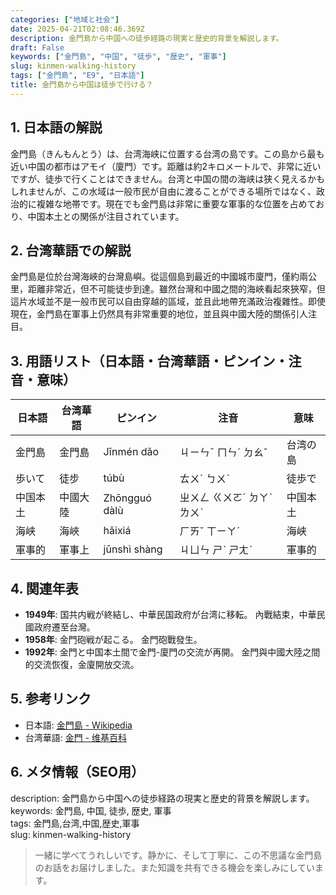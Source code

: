 ```yaml
---
categories: ["地域と社会"]
date: 2025-04-21T02:08:46.369Z
description: 金門島から中国への徒歩経路の現実と歴史的背景を解説します。
draft: False
keywords: ["金門島", "中国", "徒歩", "歴史", "軍事"]
slug: kinmen-walking-history
tags: ["金門島", "E9", "日本語"]
title: 金門島から中国は徒歩で行ける？
---
```




## 1. 日本語の解説  
金門島（きんもんとう）は、台湾海峡に位置する台湾の島です。この島から最も近い中国の都市はアモイ（廈門）です。距離は約2キロメートルで、非常に近いですが、徒歩で行くことはできません。台湾と中国の間の海峡は狭く見えるかもしれませんが、この水域は一般市民が自由に渡ることができる場所ではなく、政治的に複雑な地帯です。現在でも金門島は非常に重要な軍事的な位置を占めており、中国本土との関係が注目されています。

## 2. 台湾華語での解説  
金門島是位於台灣海峽的台灣島嶼。從這個島到最近的中國城市廈門，僅約兩公里，距離非常近，但不可能徒步到達。雖然台灣和中國之間的海峽看起來狹窄，但這片水域並不是一般市民可以自由穿越的區域，並且此地帶充滿政治複雜性。即使現在，金門島在軍事上仍然具有非常重要的地位，並且與中國大陸的關係引人注目。

## 3. 用語リスト（日本語・台湾華語・ピンイン・注音・意味）  
| 日本語  | 台湾華語 | ピンイン | 注音 | 意味 |
|---------|----------|----------|------|------|
| 金門島  | 金門島   | Jīnmén dǎo | ㄐㄧㄣˉ ㄇㄣˊ ㄉㄠˇ | 台湾の島 |
| 歩いて | 徒步     | túbù     | ㄊㄨˊ ㄅㄨˋ | 徒歩で |
| 中国本土 | 中國大陸 | Zhōngguó dàlù | ㄓㄨㄥ ㄍㄨㄛˊ ㄉㄚˋ ㄌㄨˋ | 中国本土 |
| 海峡    | 海峽     | hǎixiá   | ㄏㄞˇ ㄒㄧㄚˊ | 海峡 |
| 軍事的  | 軍事上   | jūnshì shàng | ㄐㄩㄣ ㄕˋ ㄕㄤˋ | 軍事的 |

## 4. 関連年表  
- **1949年**: 国共内戦が終結し、中華民国政府が台湾に移転。 內戰結束，中華民國政府遷至台灣。
- **1958年**: 金門砲戦が起こる。 金門砲戰發生。
- **1992年**: 金門と中国本土間で金門-廈門の交流が再開。 金門與中國大陸之間的交流恢復，金廈開放交流。

## 5. 参考リンク  
- 日本語: [金門島 - Wikipedia](https://ja.wikipedia.org/wiki/%E9%87%91%E9%96%80%E5%B3%B6)  
- 台湾華語: [金門 - 维基百科](https://zh.wikipedia.org/wiki/%E9%87%91%E9%96%80%E7%B8%A3)

## 6. メタ情報（SEO用）  
description: 金門島から中国への徒歩経路の現実と歴史的背景を解説します。  
keywords: 金門島, 中国, 徒歩, 歴史, 軍事  
tags: 金門島,台湾,中国,歴史,軍事  
slug: kinmen-walking-history  

> 一緒に学べてうれしいです。静かに、そして丁寧に、この不思議な金門島のお話をお届けしました。また知識を共有できる機会を楽しみにしています。